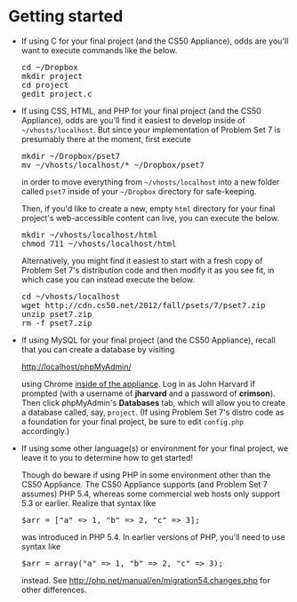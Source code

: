 # Getting started

<ul>
<li><p>If using C for your final project (and the CS50 Appliance), odds are you'll want to execute commands like the below.</p>
<div class="notranslate syntax"><pre>cd ~/Dropbox
mkdir project
cd project
gedit project.c
</pre></div></li>
<li><p>If using CSS, HTML, and PHP for your final project (and the CS50 Appliance), odds are you'll find it easiest to develop inside of <code class="notranslate">~/vhosts/localhost</code>.  But since your implementation of Problem Set 7 is presumably there at the moment, first execute</p>
<div class="notranslate syntax"><pre>mkdir ~/Dropbox/pset7
mv ~/vhosts/localhost/* ~/Dropbox/pset7
</pre></div>
<p>in order to move everything from <code class="notranslate">~/vhosts/localhost</code> into a new folder called <code class="notranslate">pset7</code> inside of your <code class="notranslate">~/Dropbox</code> directory for safe-keeping.</p>

<p>Then, if you'd like to create a new, empty <code class="notranslate">html</code> directory for your final project's web-accessible content can live, you can execute the below.</p>
<div class="notranslate syntax"><pre>mkdir ~/vhosts/localhost/html
chmod 711 ~/vhosts/localhost/html
</pre></div>
<p>Alternatively, you might find it easiest to start with a fresh copy of Problem Set 7's distribution code and then modify it as you see fit, in which case you can instead execute the below.</p>
<div class="notranslate syntax"><pre>cd ~/vhosts/localhost
wget http://cdn.cs50.net/2012/fall/psets/7/pset7.zip
unzip pset7.zip
rm -f pset7.zip
</pre></div></li>
<li><p>If using MySQL for your final project (and the CS50 Appliance), recall that you can create a database by visiting</p>

<p><a class="notranslate" href="http://localhost/phpMyAdmin/" target="_blank" title="">http://localhost/phpMyAdmin/</a></p>

<p>using Chrome <u>inside of the appliance</u>.  Log in as John Harvard if prompted (with a username of <strong>jharvard</strong> and a password of <strong>crimson</strong>).  Then click phpMyAdmin's <strong>Databases</strong> tab, which will allow you to create a database called, say, <code class="notranslate">project</code>.  (If using Problem Set 7's distro code as a foundation for your final project, be sure to edit <code class="notranslate">config.php</code> accordingly.)</p></li>
<li><p>If using some other language(s) or environment for your final project, we leave it to you to determine how to get started!</p>

<p>Though do beware if using PHP in some environment other than the CS50 Appliance.  The CS50 Appliance supports (and Problem Set 7 assumes) PHP 5.4, whereas some commercial web hosts only support 5.3 or earlier.  Realize that syntax like</p>
<div class="notranslate syntax"><pre><span class="x">$arr = ["a" =&gt; 1, "b" =&gt; 2, "c" =&gt; 3];</span>
</pre></div>
<p>was introduced in PHP 5.4.  In earlier versions of PHP, you'll need to use syntax like</p>
<div class="notranslate syntax"><pre><span class="x">$arr = array("a" =&gt; 1, "b" =&gt; 2, "c" =&gt; 3);</span>
</pre></div>
<p>instead.  See <a href="http://php.net/manual/en/migration54.changes.php">http://php.net/manual/en/migration54.changes.php</a> for other differences.</p></li>
</ul>